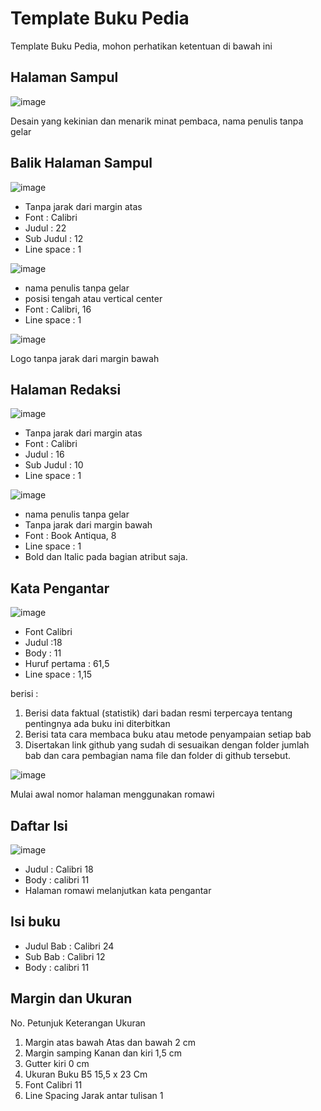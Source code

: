 # Template Buku Pedia

Template Buku Pedia, mohon perhatikan ketentuan di bawah ini

## Halaman Sampul

![image](https://user-images.githubusercontent.com/11188109/217132416-58a07f1e-6cd8-4b58-86fa-d3aa831a51a9.png)

Desain yang kekinian dan menarik minat pembaca, nama penulis tanpa gelar

## Balik Halaman Sampul

![image](https://user-images.githubusercontent.com/11188109/217132564-a75b51c2-5816-4b95-878a-f06a8770e42c.png)

* Tanpa jarak dari margin atas
* Font : Calibri
* Judul : 22
* Sub Judul : 12
* Line space : 1

![image](https://user-images.githubusercontent.com/11188109/217132649-ec5c802e-8ee2-41d2-95e8-d686628c9fb1.png)

* nama penulis tanpa gelar
* posisi tengah atau vertical center
* Font : Calibri, 16
* Line space : 1

![image](https://user-images.githubusercontent.com/11188109/217132690-81e53b07-1de1-4ccc-ba20-a84c79991008.png)

Logo tanpa jarak dari margin bawah

## Halaman Redaksi

![image](https://user-images.githubusercontent.com/11188109/217132834-2f103ca8-ae2c-4dcb-9686-4467545b125f.png)

* Tanpa jarak dari margin atas
* Font : Calibri
* Judul : 16
* Sub Judul : 10
* Line space : 1

![image](https://user-images.githubusercontent.com/11188109/217132936-53875aac-f5c1-4a12-9a82-21ace28c7335.png)

* nama penulis tanpa gelar
* Tanpa jarak dari margin bawah
* Font : Book Antiqua, 8
* Line space : 1
* Bold dan Italic pada bagian atribut saja.

## Kata Pengantar

![image](https://user-images.githubusercontent.com/11188109/217135139-18d012be-2d6f-4fc9-8d8f-5576263d39ad.png)

* Font Calibri 
* Judul :18
* Body : 11
* Huruf pertama : 61,5
* Line space : 1,15

berisi :
1. Berisi data faktual (statistik) dari badan resmi terpercaya tentang pentingnya ada buku ini diterbitkan 
2. Berisi tata cara membaca buku atau metode penyampaian setiap bab
3. Disertakan link github yang sudah di sesuaikan dengan folder jumlah bab dan cara pembagian nama file dan folder di github tersebut.


![image](https://user-images.githubusercontent.com/11188109/217134185-5e01684c-3818-421b-9b90-6dd3356aeaa3.png)

Mulai awal nomor halaman menggunakan romawi

## Daftar Isi

![image](https://user-images.githubusercontent.com/11188109/217134335-3f011600-d938-48f2-8ca5-d9d2eb90eaaa.png)

* Judul : Calibri 18
* Body : calibri 11
* Halaman romawi melanjutkan kata pengantar

## Isi buku

* Judul Bab : Calibri 24
* Sub Bab : Calibri 12
* Body : calibri 11

## Margin dan Ukuran

No.	Petunjuk	Keterangan	Ukuran
1.	Margin atas bawah	Atas dan bawah	2 cm
2.	Margin samping	Kanan dan kiri	1,5 cm
3.	Gutter	kiri	0 cm
4.	Ukuran Buku	B5	15,5 x 23 Cm
5.	Font	Calibri	11
6.	Line Spacing	Jarak antar tulisan	1

